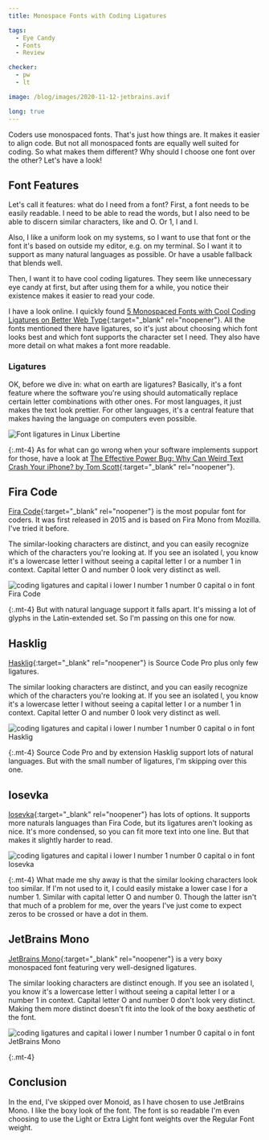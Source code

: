 ```yaml
---
title: Monospace Fonts with Coding Ligatures

tags:
  - Eye Candy
  - Fonts
  - Review

checker:
  - pw
  - lt

image: /blog/images/2020-11-12-jetbrains.avif

long: true
---
```

Coders use monospaced fonts.
That's just how things are.
It makes it easier to align code.
But not all monospaced fonts are equally well suited for coding.
So what makes them different?
Why should I choose one font over the other?
Let's have a look!
<!-- more -->

## Font Features

Let's call it features: what do I need from a font?
First, a font needs to be easily readable.
I need to be able to read the words, but I also need to be able to discern similar characters, like and O. Or 1, l and I.

Also, I like a uniform look on my systems, so I want to use that font or the font it's based on outside my editor, e.g. on my terminal.
So I want it to support as many natural languages as possible.
Or have a usable fallback that blends well.

Then, I want it to have cool coding ligatures.
They seem like unnecessary eye candy at first, but after using them for a while, you notice their existence makes it easier to read your code.

I have a look online. I quickly found [5 Monospaced Fonts with Cool Coding Ligatures on Better Web Type](https://betterwebtype.com/articles/2020/02/13/5-monospaced-fonts-with-cool-coding-ligatures/){:target="_blank" rel="noopener"}.
All the fonts mentioned there have ligatures, so it's just about choosing which font looks best and which font supports the character set I need.
They also have more detail on what makes a font more readable.

### Ligatures

OK, before we dive in: what on earth are ligatures?
Basically, it's a font feature where the software you're using should automatically replace certain letter combinations with other ones.
For most languages, it just makes the text look prettier.
For other languages, it's a central feature that makes having the language on computers even possible.

<picture>
  <source srcset="{{ '/blog/images/2020-11-12-libertine.avif' | prepend: site.static_url | absolute_url }}" type="image/avif">
  <source srcset="{{ '/blog/images/2020-11-12-libertine.webp' | prepend: site.static_url | absolute_url }}" type="image/webp">
  <img loading="lazy" src="{{ '/blog/images/2020-11-12-libertine.jpg' | prepend: site.static_url | absolute_url }}" alt="Font ligatures in Linux Libertine">
</picture>

{:.mt-4}
As for what can go wrong when your software implements support for those, have a look at [The Effective Power Bug: Why Can Weird Text Crash Your iPhone? by Tom Scott](https://www.youtube.com/watch?v=hJLMSllzoLA){:target="_blank" rel="noopener"}.

## Fira Code

[Fira Code](https://github.com/tonsky/FiraCode){:target="_blank" rel="noopener"} is the most popular font for coders.
It was first released in 2015 and is based on Fira Mono from Mozilla.
I've tried it before.

The similar-looking characters are distinct, and you can easily recognize which of the characters you're looking at.
If you see an isolated l, you know it's a lowercase letter l without seeing a capital letter I or a number 1 in context.
Capital letter O and number 0 look very distinct as well.

<picture>
  <source srcset="{{ '/blog/images/2020-11-12-fira.avif' | prepend: site.static_url | absolute_url }}" type="image/avif">
  <source srcset="{{ '/blog/images/2020-11-12-fira.webp' | prepend: site.static_url | absolute_url }}" type="image/webp">
  <img loading="lazy" src="{{ '/blog/images/2020-11-12-fira.jpg' | prepend: site.static_url | absolute_url }}" alt="coding ligatures and capital i lower l number 1 number 0 capital o in font Fira Code">
</picture>

{:.mt-4}
But with natural language support it falls apart.
It's missing a lot of glyphs in the Latin-extended set.
So I'm passing on this one for now.

## Hasklig

[Hasklig](https://github.com/i-tu/Hasklig){:target="_blank" rel="noopener"} is Source Code Pro plus only few ligatures.

The similar looking characters are distinct, and you can easily recognize which of the characters you're looking at.
If you see an isolated l, you know it's a lowercase letter l without seeing a capital letter I or a number 1 in context.
Capital letter O and number 0 look very distinct as well.

<picture>
  <source srcset="{{ '/blog/images/2020-11-12-hasklig.avif' | prepend: site.static_url | absolute_url }}" type="image/avif">
  <source srcset="{{ '/blog/images/2020-11-12-hasklig.webp' | prepend: site.static_url | absolute_url }}" type="image/webp">
  <img loading="lazy" src="{{ '/blog/images/2020-11-12-hasklig.jpg' | prepend: site.static_url | absolute_url }}" alt="coding ligatures and capital i lower l number 1 number 0 capital o in font Hasklig">
</picture>

{:.mt-4}
Source Code Pro and by extension Hasklig support lots of natural languages.
But with the small number of ligatures, I'm skipping over this one.

## Iosevka

[Iosevka](https://github.com/be5invis/Iosevka){:target="_blank" rel="noopener"} has lots of options.
It supports more naturals languages than Fira Code, but its ligatures aren't looking as nice.
It's more condensed, so you can fit more text into one line.
But that makes it slightly harder to read.

<picture>
  <source srcset="{{ '/blog/images/2020-11-12-iosevka.avif' | prepend: site.static_url | absolute_url }}" type="image/avif">
  <source srcset="{{ '/blog/images/2020-11-12-iosevka.webp' | prepend: site.static_url | absolute_url }}" type="image/webp">
  <img loading="lazy" src="{{ '/blog/images/2020-11-12-iosevka.jpg' | prepend: site.static_url | absolute_url }}" alt="coding ligatures and capital i lower l number 1 number 0 capital o in font Iosevka">
</picture>

{:.mt-4}
What made me shy away is that the similar looking characters look too similar.
If I'm not used to it, I could easily mistake a lower case l for a number 1.
Similar with capital letter O and number 0.
Though the latter isn't that much of a problem for me, over the years I've just come to expect zeros to be crossed or have a dot in them.

## JetBrains Mono

[JetBrains Mono](https://www.jetbrains.com/lp/mono/){:target="_blank" rel="noopener"} is a very boxy monospaced font featuring very well-designed ligatures.

The similar looking characters are distinct enough.
If you see an isolated l, you know it's a lowercase letter l without seeing a capital letter I or a number 1 in context.
Capital letter O and number 0 don't look very distinct.
Making them more distinct doesn't fit into the look of the boxy aesthetic of the font.

<picture>
  <source srcset="{{ '/blog/images/2020-11-12-jetbrains.avif' | prepend: site.static_url | absolute_url }}" type="image/avif">
  <source srcset="{{ '/blog/images/2020-11-12-jetbrains.webp' | prepend: site.static_url | absolute_url }}" type="image/webp">
  <img loading="lazy" src="{{ '/blog/images/2020-11-12-jetbrains.jpg' | prepend: site.static_url | absolute_url }}" alt="coding ligatures and capital i lower l number 1 number 0 capital o in font JetBrains Mono">
</picture>

{:.mt-4}
## Conclusion

In the end, I've skipped over Monoid, as I have chosen to use JetBrains Mono.
I like the boxy look of the font.
The font is so readable I'm even choosing to use the Light or Extra Light font weights over the Regular Font weight.

